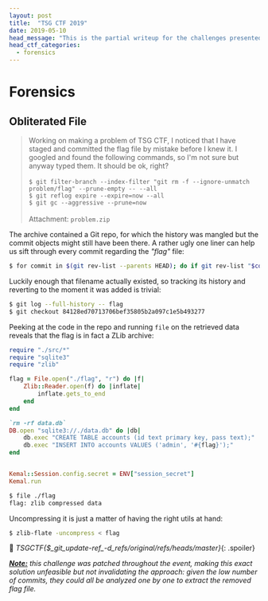 ```yaml
---
layout: post
title:  "TSG CTF 2019"
date: 2019-05-10
head_message: "This is the partial writeup for the challenges presented in this year's <a href=\"https://ctf.tsg.ne.jp/\">TSG CTF</a>."
head_ctf_categories:
  - forensics
---
```


# Forensics

## Obliterated File

> Working on making a problem of TSG CTF, I noticed that I have staged and committed the flag file by mistake before I knew it. I googled and found the following commands, so I'm not sure but anyway typed them. It should be ok, right?<br><br>
> `$ git filter-branch --index-filter "git rm -f --ignore-unmatch problem/flag" --prune-empty -- --all`<br>
> `$ git reflog expire --expire=now --all`<br>
> `$ git gc --aggressive --prune=now`<br><br>
> Attachment: `problem.zip`

The archive contained a Git repo, for which the history was mangled but the commit objects might still have been there. A rather ugly one liner can help us sift through every commit regarding the _"flag"_ file:

```bash
$ for commit in $(git rev-list --parents HEAD); do if git rev-list "$commit~1" &>/dev/null; then git --no-pager diff --name-status "$commit" "$commit~1"; fi; done | grep flag
```

Luckily enough that filename actually existed, so tracking its history and reverting to the moment it was added is trivial:

```bash
$ git log --full-history -- flag
$ git checkout 84128ed70713706bef35805b2a097c1e5b493277
```

Peeking at the code in the repo and running `file` on the retrieved data reveals that the flag is in fact a ZLib archive:

```ruby
require "./src/*"
require "sqlite3"
require "zlib"

flag = File.open("./flag", "r") do |f|
    Zlib::Reader.open(f) do |inflate|
        inflate.gets_to_end
    end
end

`rm -rf data.db`
DB.open "sqlite3://./data.db" do |db|
    db.exec "CREATE TABLE accounts (id text primary key, pass text);"
    db.exec "INSERT INTO accounts VALUES ('admin', '#{flag}');"
end


Kemal::Session.config.secret = ENV["session_secret"]
Kemal.run
```

```bash
$ file ./flag
flag: zlib compressed data
```

Uncompressing it is just a matter of having the right utils at hand:

```bash
$ zlib-flate -uncompress < flag
```

🏁 _TSGCTF{$\_git\_update-ref\_-d\_refs/original/refs/heads/master}_{: .spoiler}

_<u><b>Note:</b></u> this challenge was patched throughout the event, making this exact solution unfeasible but not invalidating the approach: given the low number of commits, they could all be analyzed one by one to extract the removed flag file._
